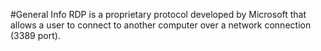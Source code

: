 #General Info 
RDP is a proprietary protocol developed by Microsoft that allows a user to connect to another computer over a network connection (3389 port).

